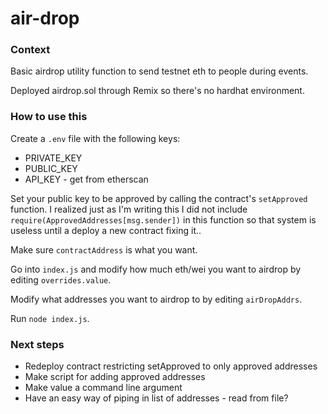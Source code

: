 # air-drop

### Context
Basic airdrop utility function to send testnet eth to people during events.

Deployed airdrop.sol through Remix so there's no hardhat environment.

### How to use this
Create a `.env` file with the following keys:
- PRIVATE_KEY
- PUBLIC_KEY
- API_KEY - get from etherscan

Set your public key to be approved by calling the contract's `setApproved` function.
I realized just as I'm writing this I did not include `require(ApprovedAddresses[msg.sender])`
in this function so that system is useless until a deploy a new contract fixing it..

Make sure `contractAddress` is what you want.

Go into `index.js` and modify how much eth/wei you want to airdrop by
editing `overrides.value`.

Modify what addresses you want to airdrop to by editing `airDropAddrs`.

Run `node index.js`.

### Next steps
- Redeploy contract restricting setApproved to only approved addresses
- Make script for adding approved addresses
- Make value a command line argument
- Have an easy way of piping in list of addresses - read from file?

